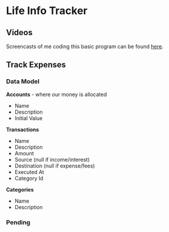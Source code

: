 # Life Info Tracker

## Videos

Screencasts of me coding this basic program can be found [here](http://www.youtube.com/playlist?list=PL8FA7120F31F16508).

## Track Expenses

### Data Model

**Accounts** - where our money is allocated

* Name
* Description
* Initial Value

**Transactions**

* Name
* Description
* Amount
* Source (null if income/interest)
* Destination (null if expense/fees)
* Executed At
* Category Id

**Categories**

* Name
* Description


### Pending

